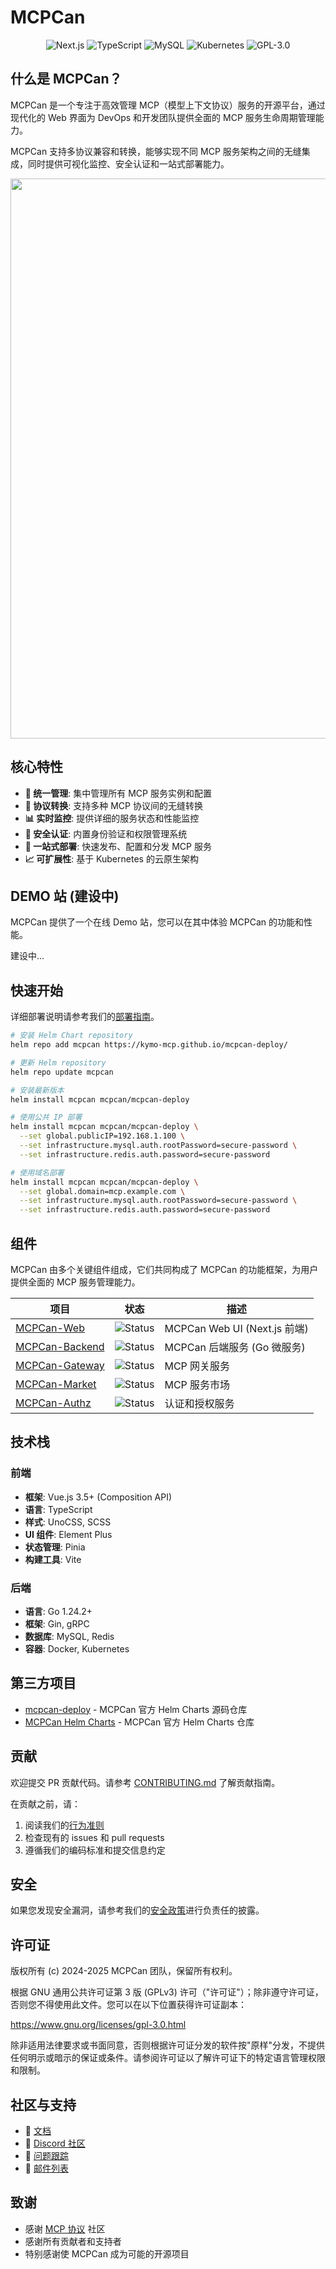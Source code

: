 # MCPCan

<div align="center">
  <img src="https://img.shields.io/badge/Next.js-15.5.4-black?style=for-the-badge&logo=next.js" alt="Next.js"/>
  <img src="https://img.shields.io/badge/TypeScript-5.0-blue?style=for-the-badge&logo=typescript" alt="TypeScript"/>
  <img src="https://img.shields.io/badge/MySQL-8.0-blue?style=for-the-badge&logo=mysql" alt="MySQL"/>
  <img src="https://img.shields.io/badge/Kubernetes-1.28-326ce5?style=for-the-badge&logo=kubernetes" alt="Kubernetes"/>
  <img src="https://img.shields.io/badge/License-GPL--3.0-blue?style=for-the-badge" alt="GPL-3.0"/>
</div>

## 什么是 MCPCan？

MCPCan 是一个专注于高效管理 MCP（模型上下文协议）服务的开源平台，通过现代化的 Web 界面为 DevOps 和开发团队提供全面的 MCP 服务生命周期管理能力。

MCPCan 支持多协议兼容和转换，能够实现不同 MCP 服务架构之间的无缝集成，同时提供可视化监控、安全认证和一站式部署能力。

<div align="center">
  <img width="1879" height="896" alt="MCPCan Dashboard" src="https://github.com/user-attachments/assets/ee804f92-7e69-419b-8cfc-d5676783fe3d" />
</div>

## 核心特性

- **🎯 统一管理**: 集中管理所有 MCP 服务实例和配置
- **🔄 协议转换**: 支持多种 MCP 协议间的无缝转换
- **📊 实时监控**: 提供详细的服务状态和性能监控
- **🔐 安全认证**: 内置身份验证和权限管理系统
- **🚀 一站式部署**: 快速发布、配置和分发 MCP 服务
- **📈 可扩展性**: 基于 Kubernetes 的云原生架构

## DEMO 站 (建设中)

MCPCan 提供了一个在线 Demo 站，您可以在其中体验 MCPCan 的功能和性能。

建设中...

## 快速开始

详细部署说明请参考我们的[部署指南](https://kymo-mcp.github.io/mcpcan-deploy/)。

```bash
# 安装 Helm Chart repository
helm repo add mcpcan https://kymo-mcp.github.io/mcpcan-deploy/

# 更新 Helm repository
helm repo update mcpcan

# 安装最新版本
helm install mcpcan mcpcan/mcpcan-deploy

# 使用公共 IP 部署
helm install mcpcan mcpcan/mcpcan-deploy \
  --set global.publicIP=192.168.1.100 \
  --set infrastructure.mysql.auth.rootPassword=secure-password \
  --set infrastructure.redis.auth.password=secure-password

# 使用域名部署
helm install mcpcan mcpcan/mcpcan-deploy \
  --set global.domain=mcp.example.com \
  --set infrastructure.mysql.auth.rootPassword=secure-password \
  --set infrastructure.redis.auth.password=secure-password
```

## 组件

MCPCan 由多个关键组件组成，它们共同构成了 MCPCan 的功能框架，为用户提供全面的 MCP 服务管理能力。

| 项目 | 状态 | 描述 |
|------|------|------|
| [MCPCan-Web](frontend/) | ![Status](https://img.shields.io/badge/status-active-green) | MCPCan Web UI (Next.js 前端) |
| [MCPCan-Backend](backend/) | ![Status](https://img.shields.io/badge/status-active-green) | MCPCan 后端服务 (Go 微服务) |
| [MCPCan-Gateway](backend/cmd/gateway/) | ![Status](https://img.shields.io/badge/status-active-green) | MCP 网关服务 |
| [MCPCan-Market](backend/cmd/market/) | ![Status](https://img.shields.io/badge/status-active-green) | MCP 服务市场 |
| [MCPCan-Authz](backend/cmd/authz/) | ![Status](https://img.shields.io/badge/status-active-green) | 认证和授权服务 |

## 技术栈

### 前端
- **框架**: Vue.js 3.5+ (Composition API)
- **语言**: TypeScript
- **样式**: UnoCSS, SCSS
- **UI 组件**: Element Plus
- **状态管理**: Pinia
- **构建工具**: Vite

### 后端
- **语言**: Go 1.24.2+
- **框架**: Gin, gRPC
- **数据库**: MySQL, Redis
- **容器**: Docker, Kubernetes

## 第三方项目

- [mcpcan-deploy](https://github.com/Kymo-MCP/mcpcan-deploy) - MCPCan 官方 Helm Charts 源码仓库
- [MCPCan Helm Charts](https://kymo-mcp.github.io/mcpcan-deploy/) - MCPCan 官方 Helm Charts 仓库

## 贡献

欢迎提交 PR 贡献代码。请参考 [CONTRIBUTING.md](CONTRIBUTING.md) 了解贡献指南。

在贡献之前，请：
1. 阅读我们的[行为准则](CODE_OF_CONDUCT.md)
2. 检查现有的 issues 和 pull requests
3. 遵循我们的编码标准和提交信息约定

## 安全

如果您发现安全漏洞，请参考我们的[安全政策](SECURITY.md)进行负责任的披露。

## 许可证

版权所有 (c) 2024-2025 MCPCan 团队，保留所有权利。

根据 GNU 通用公共许可证第 3 版 (GPLv3) 许可（"许可证"）；除非遵守许可证，否则您不得使用此文件。您可以在以下位置获得许可证副本：

https://www.gnu.org/licenses/gpl-3.0.html

除非适用法律要求或书面同意，否则根据许可证分发的软件按"原样"分发，不提供任何明示或暗示的保证或条件。请参阅许可证以了解许可证下的特定语言管理权限和限制。

## 社区与支持

- 📖 [文档](https://kymo-mcp.github.io/mcpcan-deploy/)
- 💬 [Discord 社区](https://discord.com/channels/1428637640856571995/1428637896532820038)
- 🐛 [问题跟踪](https://github.com/Kymo-MCP/mcpcan/issues)
- 📧 [邮件列表](mailto:opensource@kymo.cn)

## 致谢

- 感谢 [MCP 协议](https://modelcontextprotocol.io/) 社区
- 感谢所有贡献者和支持者
- 特别感谢使 MCPCan 成为可能的开源项目
